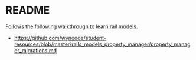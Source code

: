 # README

Follows the following walkthrough to learn rail models. 

 * https://github.com/wyncode/student-resources/blob/master/rails_models_property_manager/property_manager_migrations.md
